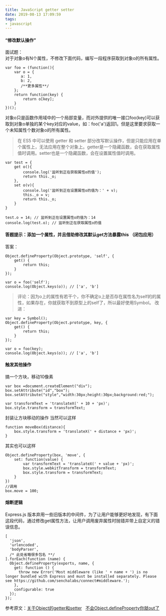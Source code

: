 ```yaml
---
title: JavaScript getter setter
date: 2019-08-13 17:09:59
tags:
- javascript
---
```

#### “修改默认操作”
面试题：<br>
对于对象o有N个属性，不修改下面代码，编写一段程序获取到对象o的所有属性。
```
var foo = (function(){
    var o = {
       a: 1,
       b: 2,
       /**更多属性**/
    };
    return function(key) {
        return o[key];
    }
})();
```
对象o只是函数作用域中的一个局部变量，而对外提供的唯一接口foo(key)可以获取到对象o单独的某个key对应的value，如：foo('a')返回1。但是这里要求获取一个未知属性个数对象o的所有属性。

> 在 ES5 中可以使用 getter 和 setter 部分改写默认操作，但是只能应用在单个属性上，无法应用在整个对象上。getter是一个隐藏函数，会在获取属性值时调用。setter也是一个隐藏函数，会在设置属性值时调用。

```
var test = {
    get o(){
        console.log('监听到正在获取属性o的值');
        return this._o;
    },
    set o(v){
        console.log('监听到正在设置属性o的值为：' + v);
        this._o = v;
        return this._o;
    }
}

test.o = 14; // 监听到正在设置属性o的值为：14
console.log(test.o); // 监听到正在获取属性o的值
```
#### 答题提示：添加一个属性，并且借助修改其默认get方法暴露this （闭包应用）

答案：
```
Object.defineProperty(Object.prototype, 'self', {
    get() {
        return this;
    }
});

var o = foo('self');
console.log(Object.keys(o)); // ['a', 'b']
```
> 评论：因为o上的属性有若干个，你不确定o上是否存在属性名为self的的属性，如果存在，你就获取不到原型上的self了，所以最好使用Symbol。
改进：
```
var key = Symbol();
Object.defineProperty(Object.prototype, key, {
    get() {
        return this;
    }
});

var o = foo(key);
console.log(Object.keys(o)); // ['a', 'b']
```
#### 触发其他操作
搞一个方块，移动10像素
```
var box =document.createElement("div");
box.setAttribute("id","box");
box.setAttribute("style","width:30px;height:30px;background:red;");

var transformText = 'translateX(' + 10 + 'px)';
box.style.transform = transformText;
```
封装让方块移动的操作 当然可以这样
```
function moveBox(distance){
    box.style.transform = 'translateX(' + distance + 'px)';
}
```
其实也可以这样
```
Object.defineProperty(box, 'move', {
    set: function(value) {
        var transformText = 'translateX(' + value + 'px)';
        box.style.webkitTransform = transformText;
        box.style.transform = transformText;
    }
})
//调用
box.move = 100;
```
#### 熔断逻辑
Express.js 版本弃用一些旧版本的中间件，为了让用户能够更好地发现，有下面这段代码，通过修改get属性方法，让用户调用废弃属性时抛错并带上自定义的错误信息。
```
[
  'json',
  'urlencoded',
  'bodyParser',
  /* 此处省略很多包名 **/
].forEach(function (name) {
  Object.defineProperty(exports, name, {
    get: function () {
      throw new Error('Most middleware (like ' + name + ') is no longer bundled with Express and must be installed separately. Please see https://github.com/senchalabs/connect#middleware.');
    },
    configurable: true
  });
});
```
参考原文：[关于Object的getter和setter](https://zhuanlan.zhihu.com/p/25672454) &#160;&#160;[不会Object.defineProperty你就out了](https://imweb.io/topic/56d40adc0848801a4ba198ce)